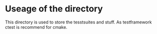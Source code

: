 # Useage of the directory
This directory is used to store the tesstsuites and stuff. 
As testframework ctest is recommend for cmake.
